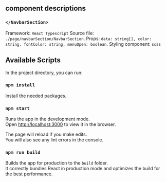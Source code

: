 ## component descriptions

### `</NavbarSection>`

Framework: `React Typescript`
Source file: `./page/navbarSection/NavbarSection`.
Props: `data: string[], color: string, fontColor: string, menuOpen: boolean`.
Styling component: `scss`

## Available Scripts

In the project directory, you can run:

### `npm install`

Install the needed packages.

### `npm start`

Runs the app in the development mode.\
Open [http://localhost:3000](http://localhost:3000) to view it in the browser.

The page will reload if you make edits.\
You will also see any lint errors in the console.

### `npm run build`

Builds the app for production to the `build` folder.\
It correctly bundles React in production mode and optimizes the build for the best performance.
